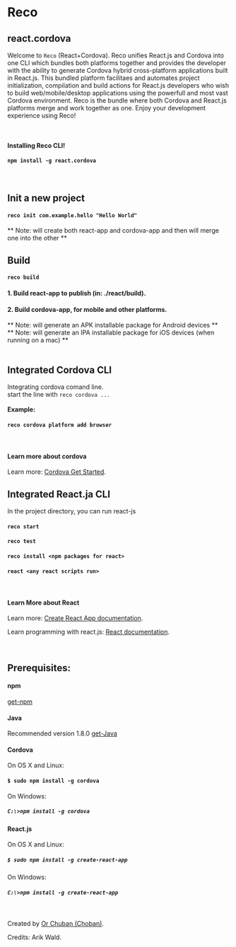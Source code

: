 # Reco
## react.cordova
Welcome to `Reco` (React+Cordova). Reco unifies React.js and Cordova into one CLI which
bundles both platforms together and provides the developer with the ability to generate Cordova hybrid cross-platform 
applications built in React.js. This bundled platform facilitaes and automates project initialization, 
compilation and build actions for React.js developers who wish to build web/mobile/desktop applications using the powerfull and most vast Cordova environment. Reco is the bundle where both Cordova and React.js platforms merge and work together as one. Enjoy your
development experience using Reco!

<br>

#### Installing Reco CLI!
#### `npm install -g react.cordova`


<br>

## Init a new project
#### `reco init com.example.hello "Hello World"`
** Note: will create both react-app and cordova-app and then will merge one into the other **
<br>

## Build 
#### `reco build`
#### 1. Build react-app to publish (in: ./react/build).
#### 2. Build cordova-app, for mobile and other platforms.
** Note: will generate an APK installable package for Android devices **<br>
** Note: will generate an IPA installable package for iOS devices (when running on a mac) **<br>
<br>

## Integrated Cordova CLI 
Integrating cordova comand line.
<br>
start the line with `reco cordova ...`  
<br>
**Example:** 
#### `reco cordova platform add browser`
<br>


#### Learn more about cordova

Learn more: [Cordova Get Started](https://cordova.apache.org/#getstarted).



## Integrated React.ja  CLI

In the project directory, you can run react-js

#### `reco start`
#### `reco test`
#### `reco install <npm packages for react>`
#### `react <any react scripts run>`

<br>


#### Learn More about React

Learn more: [Create React App documentation](https://facebook.github.io/create-react-app/docs/getting-started).

Learn programming with react.js: [React documentation](https://reactjs.org/).

<br>

## Prerequisites:
#### npm
[get-npm](https://www.npmjs.com/get-npm)

#### Java 
Recommended version 1.8.0 [get-Java](https://www.oracle.com/technetwork/java/javase/downloads/jdk8-downloads-2133151.html)

#### Cordova 
On OS X and Linux:
#### `$ sudo npm install -g cordova`

On Windows:
##### `C:\>npm install -g cordova`

#### React.js 
On OS X and Linux:
##### `$ sudo npm install -g create-react-app`

On Windows:
#####  `C:\>npm install -g create-react-app`
<br>




Created by [Or Chuban (Choban)](https://www.linkedin.com/in/or-choban-028280125).

Credits: Arik Wald.
